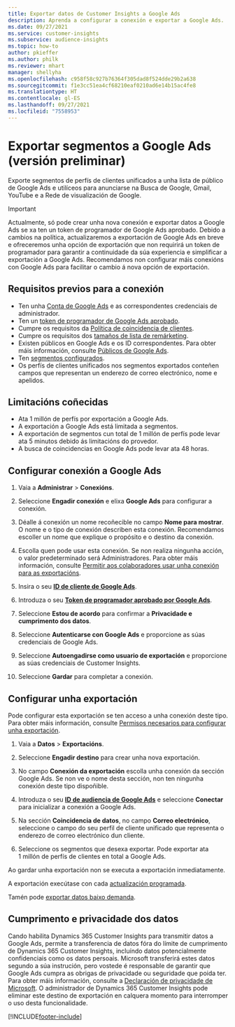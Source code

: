 ```yaml
---
title: Exportar datos de Customer Insights a Google Ads
description: Aprenda a configurar a conexión e exportar a Google Ads.
ms.date: 09/27/2021
ms.service: customer-insights
ms.subservice: audience-insights
ms.topic: how-to
author: pkieffer
ms.author: philk
ms.reviewer: mhart
manager: shellyha
ms.openlocfilehash: c958f58c927b76364f305dad8f524dde29b2a638
ms.sourcegitcommit: f1e3cc51ea4cf68210eaf0210ad6e14b15ac4fe8
ms.translationtype: HT
ms.contentlocale: gl-ES
ms.lasthandoff: 09/27/2021
ms.locfileid: "7558953"
---
```

# <a name="export-segments-to-google-ads-preview"></a>Exportar segmentos a Google Ads (versión preliminar)

Exporte segmentos de perfís de clientes unificados a unha lista de público de Google Ads e utilíceos para anunciarse na Busca de Google, Gmail, YouTube e a Rede de visualización de Google. 

> [!IMPORTANT]
> Actualmente, só pode crear unha nova conexión e exportar datos a Google Ads se xa ten un token de programador de Google Ads aprobado. Debido a cambios na política, actualizaremos a exportación de Google Ads en breve e ofreceremos unha opción de exportación que non requirirá un token de programador para garantir a continuidade da súa experiencia e simplificar a exportación a Google Ads. Recomendamos non configurar máis conexións con Google Ads para facilitar o cambio á nova opción de exportación.

## <a name="prerequisites-for-connection"></a>Requisitos previos para a conexión

-   Ten unha [Conta de Google Ads](https://ads.google.com/) e as correspondentes credenciais de administrador.
-   Ten un [token de programador de Google Ads aprobado](https://developers.google.com/google-ads/api/docs/first-call/dev-token). 
-   Cumpre os requisitos da [Política de coincidencia de clientes](https://support.google.com/adspolicy/answer/6299717).
-   Cumpre os requisitos dos [tamaños de lista de remárketing](https://support.google.com/google-ads/answer/7558048).
-   Existen públicos en Google Ads e os ID correspondentes. Para obter máis información, consulte [Públicos de Google Ads](https://support.google.com/google-ads/answer/7558048?hl=en#:~:text=Audience%20lists%20is%20a%20section,Display%20Network%20through%20remarketing%20campaigns.).
-   Ten [segmentos configurados](segments.md).
-   Os perfís de clientes unificados nos segmentos exportados conteñen campos que representan un enderezo de correo electrónico, nome e apelidos.

## <a name="known-limitations"></a>Limitacións coñecidas

- Ata 1 millón de perfís por exportación a Google Ads.
- A exportación a Google Ads está limitada a segmentos.
- A exportación de segmentos cun total de 1 millón de perfís pode levar ata 5 minutos debido ás limitacións do provedor. 
- A busca de coincidencias en Google Ads pode levar ata 48 horas.

## <a name="set-up-connection-to-google-ads"></a>Configurar conexión a Google Ads

1. Vaia a **Administrar** > **Conexións**.

1. Seleccione **Engadir conexión** e elixa **Google Ads** para configurar a conexión.

1. Déalle á conexión un nome recoñecible no campo **Nome para mostrar**. O nome e o tipo de conexión describen esta conexión. Recomendamos escoller un nome que explique o propósito e o destino da conexión.

1. Escolla quen pode usar esta conexión. Se non realiza ningunha acción, o valor predeterminado será Administradores. Para obter máis información, consulte [Permitir aos colaboradores usar unha conexión para as exportacións](connections.md#allow-contributors-to-use-a-connection-for-exports).

1. Insira o seu **[ID de cliente de Google Ads](https://support.google.com/google-ads/answer/1704344)**.

1. Introduza o seu **[Token de programador aprobado por Google Ads](https://developers.google.com/google-ads/api/docs/first-call/dev-token)**.

1. Seleccione **Estou de acordo** para confirmar a **Privacidade e cumprimento dos datos**.

1. Seleccione **Autenticarse con Google Ads** e proporcione as súas credenciais de Google Ads.

1. Seleccione **Autoengadirse como usuario de exportación** e proporcione as súas credenciais de Customer Insights.

1. Seleccione **Gardar** para completar a conexión. 

## <a name="configure-an-export"></a>Configurar unha exportación

Pode configurar esta exportación se ten acceso a unha conexión deste tipo. Para obter máis información, consulte [Permisos necesarios para configurar unha exportación](export-destinations.md#set-up-a-new-export).

1. Vaia a **Datos** > **Exportacións**.

1. Seleccione **Engadir destino** para crear unha nova exportación.

1. No campo **Conexión da exportación** escolla unha conexión da sección Google Ads. Se non ve o nome desta sección, non ten ningunha conexión deste tipo dispoñible.

1. Introduza o seu **[ID de audiencia de Google Ads](https://support.google.com/google-ads/answer/7558048?hl=en#:~:text=Audience%20lists%20is%20a%20section,Display%20Network%20through%20remarketing%20campaigns.)** e seleccione **Conectar** para inicializar a conexión a Google Ads.

1. Na sección **Coincidencia de datos**, no campo **Correo electrónico**, seleccione o campo do seu perfil de cliente unificado que representa o enderezo de correo electrónico dun cliente.

1. Seleccione os segmentos que desexa exportar. Pode exportar ata 1 millón de perfís de clientes en total a Google Ads.

Ao gardar unha exportación non se executa a exportación inmediatamente.

A exportación execútase con cada [actualización programada](system.md#schedule-tab). 

Tamén pode [exportar datos baixo demanda](export-destinations.md#run-exports-on-demand). 

## <a name="data-privacy-and-compliance"></a>Cumprimento e privacidade dos datos

Cando habilita Dynamics 365 Customer Insights para transmitir datos a Google Ads, permite a transferencia de datos fóra do límite de cumprimento de Dynamics 365 Customer Insights, incluíndo datos potencialmente confidenciais como os datos persoais. Microsoft transferirá estes datos segundo a súa instrución, pero vostede é responsable de garantir que Google Ads cumpra as obrigas de privacidade ou seguridade que poida ter. Para obter máis información, consulte a [Declaración de privacidade de Microsoft](https://go.microsoft.com/fwlink/?linkid=396732).
O administrador de Dynamics 365 Customer Insights pode eliminar este destino de exportación en calquera momento para interromper o uso desta funcionalidade.


[!INCLUDE[footer-include](../includes/footer-banner.md)]
